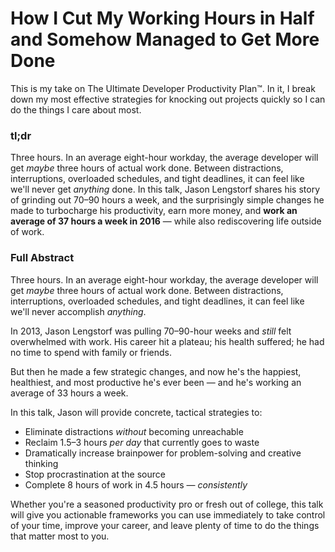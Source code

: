 # How I Cut My Working Hours in Half and Somehow Managed to Get More Done

This is my take on The Ultimate Developer Productivity Plan™. In it, I break down my most effective strategies for knocking out projects quickly so I can do the things I care about most.

### tl;dr

Three hours. In an average eight-hour workday, the average developer will get _maybe_ three hours of actual work done. Between distractions, interruptions, overloaded schedules, and tight deadlines, it can feel like we'll never get _anything_ done. In this talk, Jason Lengstorf shares his story of grinding out 70–90 hours a week, and the surprisingly simple changes he made to turbocharge his productivity, earn more money, and **work an average of 37 hours a week in 2016** — while also rediscovering life outside of work.

### Full Abstract

Three hours. In an average eight-hour workday, the average developer will get _maybe_ three hours of actual work done. Between distractions, interruptions, overloaded schedules, and tight deadlines, it can feel like we'll never accomplish _anything_.

In 2013, Jason Lengstorf was pulling 70–90-hour weeks and _still_ felt overwhelmed with work. His career hit a plateau; his health suffered; he had no time to spend with family or friends.

But then he made a few strategic changes, and now he's the happiest, healthiest, and most productive he's ever been — and he's working an average of 33 hours a week.

In this talk, Jason will provide concrete, tactical strategies to:

- Eliminate distractions _without_ becoming unreachable
- Reclaim 1.5–3 hours _per day_ that currently goes to waste
- Dramatically increase brainpower for problem-solving and creative thinking
- Stop procrastination at the source
- Complete 8 hours of work in 4.5 hours — _consistently_

Whether you're a seasoned productivity pro or fresh out of college, this talk will give you actionable frameworks you can use immediately to take control of your time, improve your career, and leave plenty of time to do the things that matter most to you.
